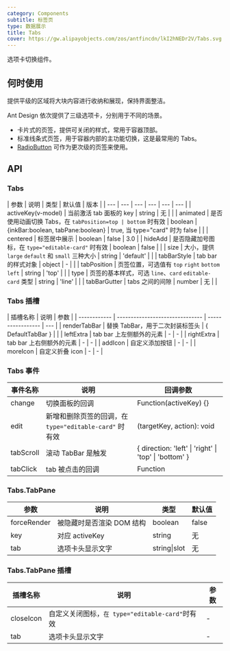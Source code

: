 ```yaml
---
category: Components
subtitle: 标签页
type: 数据展示
title: Tabs
cover: https://gw.alipayobjects.com/zos/antfincdn/lkI2hNEDr2V/Tabs.svg
---
```


选项卡切换组件。

## 何时使用

提供平级的区域将大块内容进行收纳和展现，保持界面整洁。

Ant Design 依次提供了三级选项卡，分别用于不同的场景。

- 卡片式的页签，提供可关闭的样式，常用于容器顶部。
- 标准线条式页签，用于容器内部的主功能切换，这是最常用的 Tabs。
- [RadioButton](/ant-design/components/radio-cn/) 可作为更次级的页签来使用。

## API

### Tabs

| 参数 | 说明 | 类型 | 默认值 | 版本 |
| --- | --- | --- | --- | --- | --- |
| activeKey(v-model) | 当前激活 tab 面板的 key | string | 无 |  |
| animated | 是否使用动画切换 Tabs，在 `tabPosition=top | bottom` 时有效 | boolean \| {inkBar:boolean, tabPane:boolean} | true, 当 type="card" 时为 false |  |
| centered | 标签居中展示 | boolean | false | 3.0 |
| hideAdd | 是否隐藏加号图标，在 `type="editable-card"` 时有效 | boolean | false |  |
| size | 大小，提供 `large` `default` 和 `small` 三种大小 | string | 'default' |  |
| tabBarStyle | tab bar 的样式对象 | object | - |  |
| tabPosition | 页签位置，可选值有 `top` `right` `bottom` `left` | string | 'top' |  |
| type | 页签的基本样式，可选 `line`、`card` `editable-card` 类型 | string | 'line' |  |
| tabBarGutter | tabs 之间的间隙 | number | 无 |  |

### Tabs 插槽

| 插槽名称     | 说明                            | 参数              |
| ------------ | ------------------------------- | ----------------- | --- |
| renderTabBar | 替换 TabBar，用于二次封装标签头 | { DefaultTabBar } |     |
| leftExtra    | tab bar 上左侧额外的元素        | -                 | -   |
| rightExtra   | tab bar 上右侧额外的元素        | -                 | -   |
| addIcon      | 自定义添加按钮                  | -                 | -   |
| moreIcon     | 自定义折叠 icon                 | -                 | -   |

### Tabs 事件

| 事件名称 | 说明 | 回调参数 |
| --- | --- | --- |
| change | 切换面板的回调 | Function(activeKey) {} |
| edit | 新增和删除页签的回调，在 `type="editable-card"` 时有效 | (targetKey, action): void |
| tabScroll | 滚动 TabBar 是触发 | { direction: 'left' \| 'right' \| 'top' \| 'bottom' } |
| tabClick | tab 被点击的回调 | Function |

### Tabs.TabPane

| 参数        | 说明                      | 类型         | 默认值 |
| ----------- | ------------------------- | ------------ | ------ |
| forceRender | 被隐藏时是否渲染 DOM 结构 | boolean      | false  |
| key         | 对应 activeKey            | string       | 无     |
| tab         | 选项卡头显示文字          | string\|slot | 无     |

### Tabs.TabPane 插槽

| 插槽名称  | 说明                                            | 参数 |
| --------- | ----------------------------------------------- | ---- |
| closeIcon | 自定义关闭图标，`在 type="editable-card"`时有效 | -    |
| tab       | 选项卡头显示文字                                | -    |
